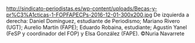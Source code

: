 http://sindicato-periodistas.es/wp-content/uploads/Becas-y-pr%C3%A1cticas-1-FOPFAPECPs-2016-12-01-300x200.jpg
De izquierda a derecha: Daniel Domínguez, estudiante de Periodismo; Mariano Rivero (UGT); Aurelio Martín (FAPE); Eduardo Robaina, estudiante; Agustín Yanel (FeSP y coordinador del FOP) y Elsa González (FAPE). ©Nuria Navarrete
